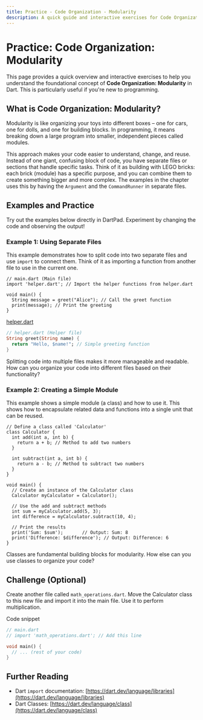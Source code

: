 ```yaml
---
title: Practice - Code Organization - Modularity
description: A quick guide and interactive exercises for Code Organization - Modularity in Dart.
---
```


# Practice: Code Organization: Modularity

This page provides a quick overview and interactive exercises to help you understand the foundational concept of **Code Organization: Modularity** in Dart. This is particularly useful if you're new to programming.

## What is Code Organization: Modularity?

Modularity is like organizing your toys into different boxes – one for cars, one for dolls, and one for building blocks. In programming, it means breaking down a large program into smaller, independent pieces called modules.

This approach makes your code easier to understand, change, and reuse. Instead of one giant, confusing block of code, you have separate files or sections that handle specific tasks. Think of it as building with LEGO bricks: each brick (module) has a specific purpose, and you can combine them to create something bigger and more complex. The examples in the chapter uses this by having the `Argument` and the `CommandRunner` in separate files.

## Examples and Practice

Try out the examples below directly in DartPad. Experiment by changing the code and observing the output!

### Example 1: Using Separate Files

This example demonstrates how to split code into two separate files and use `import` to connect them. Think of it as importing a function from another file to use in the current one.

```dartpad:run-dart
// main.dart (Main file)
import 'helper.dart'; // Import the helper functions from helper.dart

void main() {
  String message = greet("Alice"); // Call the greet function
  print(message); // Print the greeting
}
```

[helper.dart](helper.dart)
```dart
// helper.dart (Helper file)
String greet(String name) {
  return "Hello, $name!"; // Simple greeting function
}
```

Splitting code into multiple files makes it more manageable and readable. How can you organize your code into different files based on their functionality?

### Example 2: Creating a Simple Module

This example shows a simple module (a class) and how to use it. This shows how to encapsulate related data and functions into a single unit that can be reused.

```dartpad:run-dart
// Define a class called 'Calculator'
class Calculator {
  int add(int a, int b) {
    return a + b; // Method to add two numbers
  }

  int subtract(int a, int b) {
    return a - b; // Method to subtract two numbers
  }
}

void main() {
  // Create an instance of the Calculator class
  Calculator myCalculator = Calculator();

  // Use the add and subtract methods
  int sum = myCalculator.add(5, 3);
  int difference = myCalculator.subtract(10, 4);

  // Print the results
  print('Sum: $sum');       // Output: Sum: 8
  print('Difference: $difference'); // Output: Difference: 6
}
```

Classes are fundamental building blocks for modularity. How else can you use classes to organize your code?

## Challenge (Optional)
Create another file called `math_operations.dart`. Move the Calculator class to this new file and import it into the main file. Use it to perform multiplication.

Code snippet

```dart
// main.dart
// import 'math_operations.dart'; // Add this line

void main() {
  // ... (rest of your code)
}
```


## Further Reading

- Dart `import` documentation: [https://dart.dev/language/libraries](https://dart.dev/language/libraries)
- Dart Classes: [https://dart.dev/language/class](https://dart.dev/language/class)

